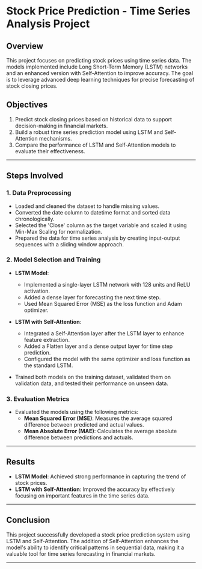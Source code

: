 # Stock Price Prediction - Time Series Analysis Project

## Overview  
This project focuses on predicting stock prices using time series data. The models implemented include Long Short-Term Memory (LSTM) networks and an enhanced version with Self-Attention to improve accuracy. The goal is to leverage advanced deep learning techniques for precise forecasting of stock closing prices.

## Objectives  
1. Predict stock closing prices based on historical data to support decision-making in financial markets.  
2. Build a robust time series prediction model using LSTM and Self-Attention mechanisms.  
3. Compare the performance of LSTM and Self-Attention models to evaluate their effectiveness.  

---

## Steps Involved  

### 1. Data Preprocessing  
- Loaded and cleaned the dataset to handle missing values.  
- Converted the date column to datetime format and sorted data chronologically.  
- Selected the 'Close' column as the target variable and scaled it using Min-Max Scaling for normalization.  
- Prepared the data for time series analysis by creating input-output sequences with a sliding window approach.  

### 2. Model Selection and Training  
- **LSTM Model**:  
  - Implemented a single-layer LSTM network with 128 units and ReLU activation.  
  - Added a dense layer for forecasting the next time step.  
  - Used Mean Squared Error (MSE) as the loss function and Adam optimizer.  

- **LSTM with Self-Attention**:  
  - Integrated a Self-Attention layer after the LSTM layer to enhance feature extraction.  
  - Added a Flatten layer and a dense output layer for time step prediction.  
  - Configured the model with the same optimizer and loss function as the standard LSTM.  

- Trained both models on the training dataset, validated them on validation data, and tested their performance on unseen data.  

### 3. Evaluation Metrics  
- Evaluated the models using the following metrics:  
  - **Mean Squared Error (MSE)**: Measures the average squared difference between predicted and actual values.  
  - **Mean Absolute Error (MAE)**: Calculates the average absolute difference between predictions and actuals.  

---

## Results  
- **LSTM Model**: Achieved strong performance in capturing the trend of stock prices.  
- **LSTM with Self-Attention**: Improved the accuracy by effectively focusing on important features in the time series data.  

---

## Conclusion  
This project successfully developed a stock price prediction system using LSTM and Self-Attention. The addition of Self-Attention enhances the model's ability to identify critical patterns in sequential data, making it a valuable tool for time series forecasting in financial markets.  

---


